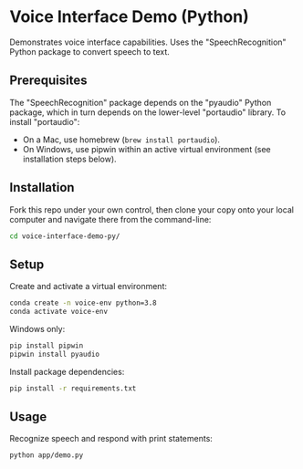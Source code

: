 # Voice Interface Demo (Python)

Demonstrates voice interface capabilities. Uses the "SpeechRecognition" Python package to convert speech to text.

## Prerequisites

The "SpeechRecognition" package depends on the "pyaudio" Python package, which in turn depends on the lower-level "portaudio" library. To install "portaudio":

  + On a Mac, use homebrew (`brew install portaudio`).
  + On Windows, use pipwin within an active virtual environment (see installation steps below).


## Installation

Fork this repo under your own control, then clone your copy onto your local computer and navigate there from the command-line:

```sh
cd voice-interface-demo-py/
```

## Setup

Create and activate a virtual environment:

```sh
conda create -n voice-env python=3.8
conda activate voice-env
```

Windows only:

```sh
pip install pipwin
pipwin install pyaudio
```

Install package dependencies:

```sh
pip install -r requirements.txt
```



## Usage

Recognize speech and respond with print statements:

```sh
python app/demo.py
```
